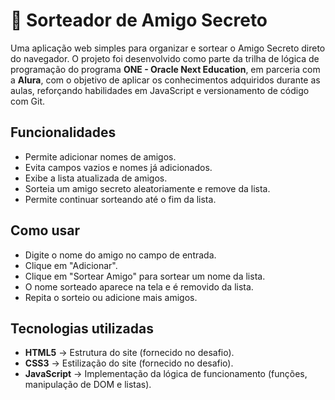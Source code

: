# 🎁 Sorteador de Amigo Secreto

Uma aplicação web simples para organizar e sortear o Amigo Secreto direto do navegador. O projeto foi desenvolvido como parte da trilha de lógica de programação do programa **ONE - Oracle Next Education**, em parceria com a **Alura**, com o objetivo de aplicar os conhecimentos adquiridos durante as aulas, reforçando habilidades em JavaScript e versionamento de código com Git.

## Funcionalidades

- Permite adicionar nomes de amigos.
- Evita campos vazios e nomes já adicionados.
- Exibe a lista atualizada de amigos.
- Sorteia um amigo secreto aleatoriamente e remove da lista.
- Permite continuar sorteando até o fim da lista.

## Como usar

- Digite o nome do amigo no campo de entrada.
- Clique em "Adicionar".
- Clique em "Sortear Amigo" para sortear um nome da lista.
- O nome sorteado aparece na tela e é removido da lista.
- Repita o sorteio ou adicione mais amigos.

## Tecnologias utilizadas

- **HTML5** → Estrutura do site (fornecido no desafio).
- **CSS3** → Estilização do site (fornecido no desafio).
- **JavaScript** → Implementação da lógica de funcionamento (funções, manipulação de DOM e listas).
